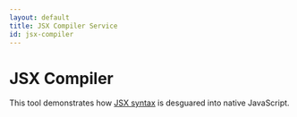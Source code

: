 ```yaml
---
layout: default
title: JSX Compiler Service
id: jsx-compiler
---
```

<div class="jsxCompiler">
  <h1>JSX Compiler</h1>
  <p>
    This tool demonstrates how <a href="/react/docs/syntax.html">JSX syntax</a>
    is desguared into native JavaScript.
  </p>
  <div id="jsxCompiler"></div>
  <script type="text/javascript" src="js/jsx-compiler.js"></script>
</div>
